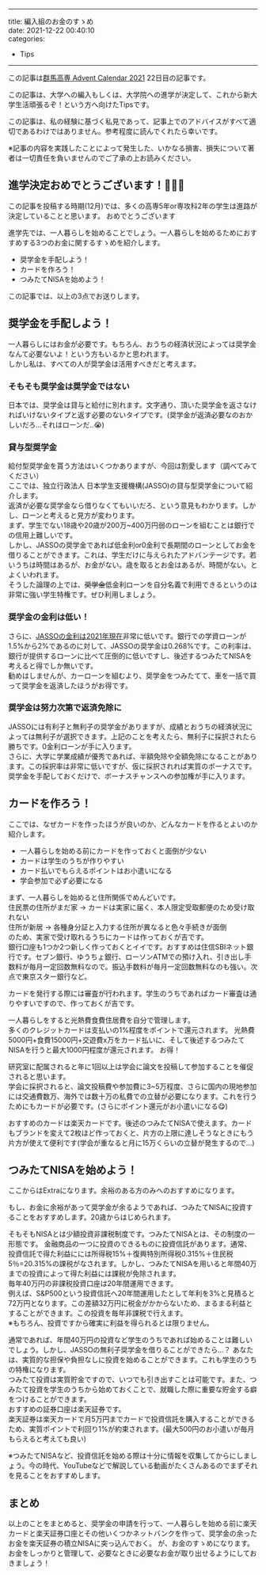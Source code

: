 
---
title: 編入組のお金のすゝめ  
date: 2021-12-22 00:40:10  
categories:
- Tips

---


この記事は[群馬高専 Advent Calendar 2021](https://adventar.org/calendars/6424) 22日目の記事です。  

この記事は、大学への編入もしくは、大学院への進学が決定して、これから新大学生活頑張るぞ！という方へ向けたTipsです。  

この記事は、私の経験に基づく私見であって、記事上でのアドバイスがすべて適切であるわけではありません。参考程度に読んでくれたら幸いです。  

※記事の内容を実践したことによって発生した、いかなる損害、損失について著者は一切責任を負いませんのでご了承の上お読みください。

<!-- more -->

## 進学決定おめでとうございます！👏👏👏  

この記事を投稿する時期(12月)では、多くの高専5年or専攻科2年の学生は進路が決定していることと思います。
おめでとうございます  

進学先では、一人暮らしを始めることでしょう。一人暮らしを始めるためにおすすめする3つのお金に関するすゝめを紹介します。

- 奨学金を手配しよう！
- カードを作ろう！
- つみたてNISAを始めよう！

この記事では、以上の3点でお送りします。  

## 奨学金を手配しよう！  
一人暮らしにはお金が必要です。もちろん、おうちの経済状況によっては奨学金なんて必要ないよ！という方もいるかと思われます。  
しかし私は、すべての人が奨学金は活用すべきだと考えます。  

### そもそも奨学金は奨学金ではない  
日本では、奨学金は貸与と給付に別れます。文字通り、頂いた奨学金を返さなければいけないタイプと返す必要のないタイプです。(奨学金が返済必要なのおかしいだろ...それはローンだ..😭)  


### 貸与型奨学金
給付型奨学金を貰う方法はいくつかありますが、今回は割愛します（調べてみてください）  
ここでは、独立行政法人 日本学生支援機構(JASSO)の貸与型奨学金について紹介します。  
返済が必要な奨学金なら借りなくてもいいだろ、という意見もわかります。しかし、ローンと考えると見方が変わります。  
まず、学生でない18歳や20歳が200万~400万円弱のローンを組むことは銀行での信用上難しいです。  
しかし、JASSOの奨学金であれば低金利or0金利で長期間のローンとしてお金を借りることができます。これは、学生だけに与えられたアドバンテージです。若いうちは時間はあるが、お金がない。歳を取るとお金はあるが、時間がない。とよくいわれます。  
そうした論理の上では、~~奨学金~~低金利ローンを自分名義で利用できるというのは非常に強い学生特権です。ぜひ利用しましょう。  

### 奨学金の金利は低い！
さらに、[JASSOの金利は2021年現在](https://www.jasso.go.jp/shogakukin/about/taiyo/taiyo_2shu/riritsu/index.html)非常に低いです。銀行での学資ローンが1.5%から2%であるのに対して、JASSOの奨学金は0.268%です。この利率は、銀行が提供するローンに比べて圧倒的に低いですし、後述するつみたてNISAを考えると得でしか無いです。  
勧めはしませんが、カーローンを組むより、奨学金をつみたてて、車を一括で買って奨学金を返済したほうがお得です。  

### 奨学金は努力次第で返済免除に  
JASSOには有利子と無利子の奨学金がありますが、成績とおうちの経済状況によっては無利子が選択できます。上記のことを考えたら、無利子に採択されたら勝ちです。0金利ローンが手に入ります。  
さらに、大学に学業成績が優秀であれば、半額免除や全額免除になることがあります。この採択率は非常に低いですが、仮に採択されれば実質のボーナスです。奨学金を手配しておくだけで、ボーナスチャンスへの参加権が手に入ります。  

## カードを作ろう！
ここでは、なぜカードを作ったほうが良いのか、どんなカードを作るとよいのか紹介します。  

- 一人暮らしを始める前にカードを作っておくと面倒が少ない
- カードは学生のうちが作りやすい  
- カード払いでもらえるポイントはお小遣いになる  
- 学会参加で必ず必要になる  

まず、一人暮らしを始めると住所関係でめんどいです。  
住民票の住所がまだ家 -> カードは実家に届く、本人限定受取郵便のため受け取れない  
住所が新居 -> 各種身分証と入力する住所が異なると色々手続きが面倒  
のため、実家で受け取れるうちにカードは作っておくが吉です。  
銀行口座も1つか2つ新しく作っておくとイイです。おすすめは住信SBIネット銀行です。セブン銀行、ゆうちょ銀行、ローソンATMでの預け入れ、引き出し手数料が毎月一定回数無料なので。振込手数料が毎月一定回数無料なのも強い。次点で東京スター銀行など。

カードを発行する際には審査が行われます。学生のうちであればカード審査は通りやすいですので、作っておくが吉です。

一人暮らしをすると光熱費食費住居費を自分で管理します。  
多くのクレジットカードは支払いの1%程度をポイントで還元されます。
光熱費5000円+食費15000円+交遊費x万をカード払いに、そして後述するつみたてNISAを行うと最大1000円程度が還元されます。
お得！

研究室に配属されると年に1回以上は学会に論文を投稿して参加することを催促されると思います。  
学会に採択されると、論文投稿費や参加費に3~5万程度、さらに国内の現地参加には交通費数万、海外では数十万の私費での立替が必要になります。これを行うためにもカードが必要です。(さらにポイント還元がお小遣いになる😋)  

おすすめのカードは楽天カードです。後述のつみたてNISAで使えます。カードもブランドを変えて2枚ほど作っておくと、片方の上限に達しそうなときにもう片方が使えて便利です(学会が重なると月に15万くらいの立替が発生するので...)

## つみたてNISAを始めよう！
ここからはExtraになります。余裕のある方のみへのおすすめになります。

もし、お金に余裕があって奨学金が余るようであれば、つみたてNISAに投資することをおすすめします。20歳からはじめられます。  

そもそもNISAとは少額投資非課税制度です。つみたてNISAとは、その制度の一形態です。
金融商品の一つに投資のできるものに投資信託があります。通常、投資信託で得た利益にには所得税15%＋復興特別所得税0.315%＋住民税5％=20.315%の課税がなされます。しかし、つみたてNISAを用いると年間40万までの投資によって得た利益には課税が免除されます。  
毎年40万円の非課税投資口座は20年間運用できます。  
例えば、S&P500という投資信託へ20年間運用したとして年利を3%と見積ると72万円となります。この差額32万円に税金がかからないため、まるまる利益とすることができます。この投資を毎年非課税で行えます。  
※もちろん、投資ですから確実に利益を得られるとは限りません。  

通常であれば、年間40万円の投資など学生のうちであれば始めることは難しいでしょう。しかし、JASSOの無利子奨学金を借りることができたら...？
あなたは、実質的な担保や負担なしに投資を始めることができます。これも学生のうちの特権になります。  
つみたて投資は実質貯金ですので、いつでも引き出すことは可能です。また、つみたて投資を学生のうちから始めておくことで、就職した際に重要な貯金する癖をつけることができます。  
おすすめの証券口座は楽天証券です。  
楽天証券は楽天カードで月5万円までカードで投資信託を購入することができるため、実質ポイントで利回り1%が約束されます。(最大500円のお小遣いが毎月もらえると考えても良い)  

※つみたてNISAなど、投資信託を始める際は十分に情報を収集してからにしましょう。今の時代、YouTubeなどで解説している動画がたくさんあるのでまずそれを見ることをおすすめします。

## まとめ
以上のことをまとめると、奨学金の申請を行って、一人暮らしを始める前に楽天カードと楽天証券口座とその他いくつかネットバンクを作って、奨学金の余ったお金を楽天証券の積立NISAに突っ込んでおく。
が、お金のすゝめになります。  
お金をしっかりと管理して、必要なときに必要なお金が取り出せるようにしておきましょう！